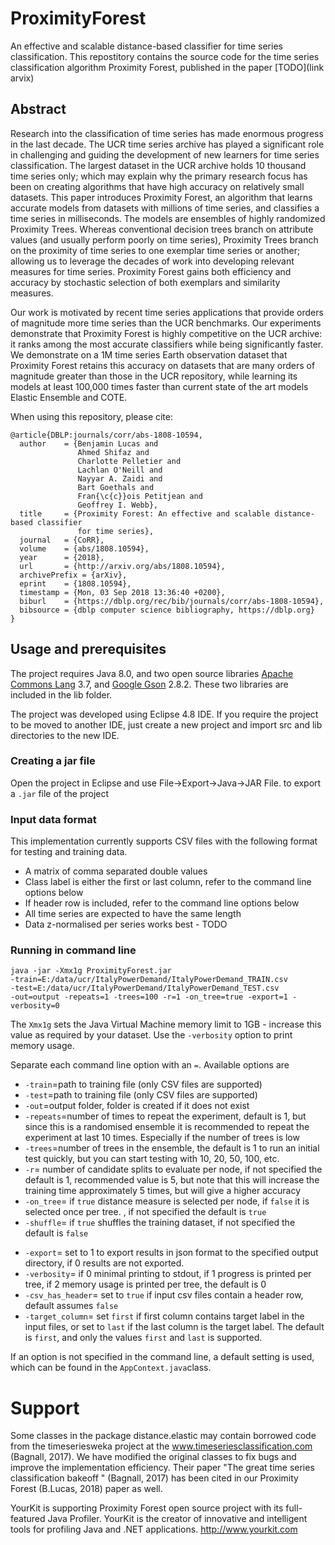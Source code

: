 

# ProximityForest
An effective and scalable distance-based classifier for time series classification. This repostitory contains the source code for the time series classification algorithm Proximity Forest, published in the paper [TODO](link arvix)

## Abstract 
Research into the classification of time series has made enormous
progress in the last decade. The UCR time series archive has played a significant
role in challenging and guiding the development of new learners for time
series classification. The largest dataset in the UCR archive holds 10 thousand
time series only; which may explain why the primary research focus has been
on creating algorithms that have high accuracy on relatively small datasets.
This paper introduces Proximity Forest, an algorithm that learns accurate
models from datasets with millions of time series, and classifies a time series in
milliseconds. The models are ensembles of highly randomized Proximity Trees.
Whereas conventional decision trees branch on attribute values (and usually
perform poorly on time series), Proximity Trees branch on the proximity of
time series to one exemplar time series or another; allowing us to leverage
the decades of work into developing relevant measures for time series. Proximity
Forest gains both efficiency and accuracy by stochastic selection of both
exemplars and similarity measures.

Our work is motivated by recent time series applications that provide orders
of magnitude more time series than the UCR benchmarks. Our experiments
demonstrate that Proximity Forest is highly competitive on the UCR archive:
it ranks among the most accurate classifiers while being significantly faster.
We demonstrate on a 1M time series Earth observation dataset that Proximity
Forest retains this accuracy on datasets that are many orders of magnitude
greater than those in the UCR repository, while learning its models at least
100,000 times faster than current state of the art models Elastic Ensemble and
COTE.

When using this repository, please cite:
```
@article{DBLP:journals/corr/abs-1808-10594,
  author    = {Benjamin Lucas and
               Ahmed Shifaz and
               Charlotte Pelletier and
               Lachlan O'Neill and
               Nayyar A. Zaidi and
               Bart Goethals and
               Fran{\c{c}}ois Petitjean and
               Geoffrey I. Webb},
  title     = {Proximity Forest: An effective and scalable distance-based classifier
               for time series},
  journal   = {CoRR},
  volume    = {abs/1808.10594},
  year      = {2018},
  url       = {http://arxiv.org/abs/1808.10594},
  archivePrefix = {arXiv},
  eprint    = {1808.10594},
  timestamp = {Mon, 03 Sep 2018 13:36:40 +0200},
  biburl    = {https://dblp.org/rec/bib/journals/corr/abs-1808-10594},
  bibsource = {dblp computer science bibliography, https://dblp.org}
}
```

## Usage and prerequisites

The project requires Java 8.0, and two open source libraries [Apache Commons Lang](https://commons.apache.org/proper/commons-lang/) 3.7, and [Google Gson](https://github.com/google/gson) 2.8.2. These two libraries are included in the lib folder.

The project was developed using Eclipse 4.8 IDE. If you require the project to be moved to another IDE, just create a new project and import src and lib directories to the new IDE.

###  Creating a jar file

Open the project in Eclipse and use File->Export->Java->JAR File. to export a `.jar` file of the project

### Input data format
This implementation currently supports CSV files with the following format for testing and training data. 

 - A matrix of comma separated double values
 - Class label is either the first or last column, refer to the command line options below
 - If header row is included, refer to the command line options below
 - All time series are expected to have the same length 
 - Data z-normalised per series works best  - TODO

### Running in command line 
```
java -jar -Xmx1g ProximityForest.jar 
-train=E:/data/ucr/ItalyPowerDemand/ItalyPowerDemand_TRAIN.csv 
-test=E:/data/ucr/ItalyPowerDemand/ItalyPowerDemand_TEST.csv 
-out=output -repeats=1 -trees=100 -r=1 -on_tree=true -export=1 -verbosity=0
```
The `Xmx1g` sets the Java Virtual Machine memory limit to 1GB - increase this value as required by your dataset. Use the `-verbosity` option to print memory usage.

Separate each command line option with an `=`. Available options are 
- `-train`=path to training file (only CSV files are supported)
- `-test`=path to training file (only CSV files are supported)
- `-out`=output folder, folder is created if it does not exist
- `-repeats`=number of times to repeat the experiment, default is 1, but since this is a randomised ensemble it is recommended to repeat the experiment at last 10 times. Especially if the number of trees is low
- `-trees`=number of trees in the ensemble, the default is 1 to run an initial test quickly, but you can start testing with 10, 20, 50, 100, etc.
- `-r`= number of candidate splits to evaluate per node, if not specified the default is 1, recommended value is 5, but note that this will increase the training time approximately 5 times, but will give a higher accuracy
- `-on_tree`= if `true` distance measure is selected per node, if `false` it is selected once per tree. , if not specified the default is `true` 
- `-shuffle`= if `true` shuffles the training dataset, if not specified the default is `false` 
<!---
- `-jvmwarmup`= if `true` some extra calculation is done before the experiment is started to "warmup" java virtual machine, this helps measure more accurate elapsed time for short duration.
-->
- `-export`= set to 1 to export results in json format to the specified output directory, if 0 results are not exported.
- `-verbosity`= if 0 minimal printing to stdout, if 1 progress is printed per tree, if 2 memory usage is printed per tree, the default is 0
- `-csv_has_header`= set to `true` if input csv files contain a header row, default assumes `false`
- `-target_column`= set `first` if first column contains target label in the input files, or set to `last` if the last column is the target label. The default is `first`, and only the values `first` and `last` is supported.  

If an option is not specified in the command line, a default setting is used, which can be found in the `AppContext.java`class.

# Support

Some classes in the package distance.elastic may contain borrowed code from the timeseriesweka project at the www.timeseriesclassification.com (Bagnall, 2017).  We have modified the original classes to fix bugs and improve the implementation efficiency. Their paper "The great time series classification bakeoff " (Bagnall, 2017) has been cited in our Proximity Forest (B.Lucas, 2018) paper as well.

YourKit is supporting Proximity Forest open source project with its full-featured Java Profiler.
YourKit is the creator of innovative and intelligent tools for profiling Java and .NET applications. http://www.yourkit.com 

